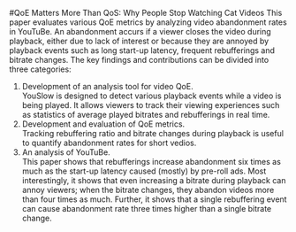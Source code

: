 #QoE Matters More Than QoS: Why People Stop Watching Cat Videos
This paper evaluates various QoE metrics by analyzing video abandonment rates in YouTuBe. An abandonment accurs if a viewer closes the video during playback, either due to lack of interest or because they are annoyed by playback events such as long start-up latency, frequent rebufferings and bitrate changes. The key findings and contributions can be divided into three categories:

1. Development of an analysis tool for video QoE.  
YouSlow is designed to detect various playback events while a video is being played. It allows viewers to track their viewing experiences such as statistics of average played bitrates and rebufferings in real time.
2. Development and evaluation of QoE metrics.  
Tracking rebuffering ratio and bitrate changes during playback is useful to quantify abandonment rates for short vedios.
3. An analysis of YouTuBe.  
This paper shows that rebufferings increase abandonment six times as much as the start-up latency caused (mostly) by pre-roll ads. Most interestingly, it shows that even increasing a bitrate during playback can annoy viewers; when the bitrate changes, they abandon videos more than four times as much. Further, it shows that a single rebuffering event can cause abandonment rate three times higher than a single bitrate change.
